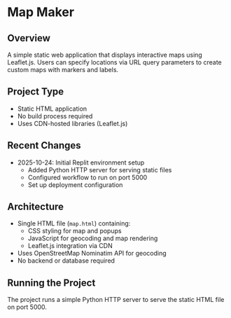 # Map Maker

## Overview
A simple static web application that displays interactive maps using Leaflet.js. Users can specify locations via URL query parameters to create custom maps with markers and labels.

## Project Type
- Static HTML application
- No build process required
- Uses CDN-hosted libraries (Leaflet.js)

## Recent Changes
- 2025-10-24: Initial Replit environment setup
  - Added Python HTTP server for serving static files
  - Configured workflow to run on port 5000
  - Set up deployment configuration

## Architecture
- Single HTML file (`map.html`) containing:
  - CSS styling for map and popups
  - JavaScript for geocoding and map rendering
  - Leaflet.js integration via CDN
- Uses OpenStreetMap Nominatim API for geocoding
- No backend or database required

## Running the Project
The project runs a simple Python HTTP server to serve the static HTML file on port 5000.
